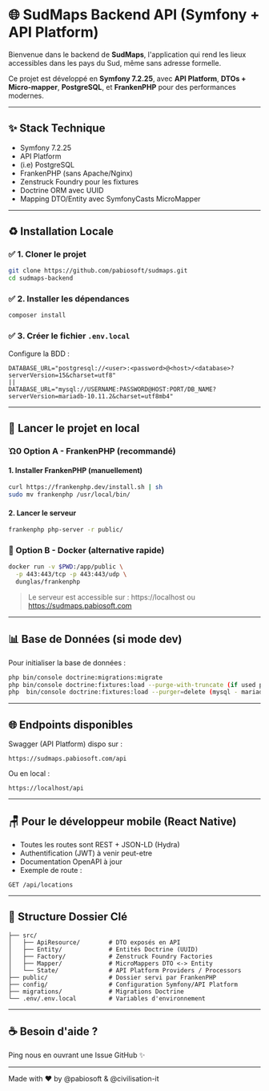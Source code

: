 # 🌐 SudMaps Backend API (Symfony + API Platform)

Bienvenue dans le backend de **SudMaps**, l'application qui rend les lieux accessibles dans les pays du Sud, même sans adresse formelle.

Ce projet est développé en **Symfony 7.2.25**, avec **API Platform**, **DTOs + Micro-mapper**, **PostgreSQL**, et **FrankenPHP** pour des performances modernes.

---

## ✨ Stack Technique
- Symfony 7.2.25
- API Platform
- (i.e) PostgreSQL 
- FrankenPHP (sans Apache/Nginx)
- Zenstruck Foundry pour les fixtures
- Doctrine ORM avec UUID
- Mapping DTO/Entity avec SymfonyCasts MicroMapper

---

## ♻️ Installation Locale

### ✅ 1. Cloner le projet
```bash
git clone https://github.com/pabiosoft/sudmaps.git
cd sudmaps-backend
```

### ✅ 2. Installer les dépendances
```bash
composer install
```

### ✅ 3. Créer le fichier `.env.local`
Configure la BDD  :
```
DATABASE_URL="postgresql://<user>:<password>@<host>/<database>?serverVersion=15&charset=utf8"
||
DATABASE_URL="mysql://USERNAME:PASSWORD@HOST:PORT/DB_NAME?serverVersion=mariadb-10.11.2&charset=utf8mb4"

```

---

## 🔄 Lancer le projet en local

### Ὠ0 Option A - FrankenPHP (recommandé)

#### 1. Installer FrankenPHP (manuellement)
```bash
curl https://frankenphp.dev/install.sh | sh
sudo mv frankenphp /usr/local/bin/
```

#### 2. Lancer le serveur
```bash
frankenphp php-server -r public/
```

### 🚢 Option B - Docker (alternative rapide)
```bash
docker run -v $PWD:/app/public \
  -p 443:443/tcp -p 443:443/udp \
  dunglas/frankenphp
```

> Le serveur est accessible sur : https://localhost ou https://sudmaps.pabiosoft.com

---

## 📊 Base de Données (si mode dev)

Pour initialiser la base de données :
```bash
php bin/console doctrine:migrations:migrate
php bin/console doctrine:fixtures:load --purge-with-truncate (if used postgres)
php  bin/console doctrine:fixtures:load --purger=delete (mysql - mariadb)

```

---

## 🌐 Endpoints disponibles
Swagger (API Platform) dispo sur :
```
https://sudmaps.pabiosoft.com/api
```
Ou en local :
```
https://localhost/api
```

---

## 🪑 Pour le développeur mobile (React Native)

- Toutes les routes sont REST + JSON-LD (Hydra)
- Authentification (JWT) à venir peut-etre
- Documentation OpenAPI à jour
- Exemple de route :
```http
GET /api/locations
```

---

## 📁 Structure Dossier Clé
```
├── src/
│   ├── ApiResource/        # DTO exposés en API
│   ├── Entity/             # Entités Doctrine (UUID)
│   ├── Factory/            # Zenstruck Foundry Factories
│   ├── Mapper/             # MicroMappers DTO <-> Entity
│   └── State/              # API Platform Providers / Processors
├── public/                 # Dossier servi par FrankenPHP
├── config/                 # Configuration Symfony/API Platform
├── migrations/             # Migrations Doctrine
└── .env/.env.local         # Variables d'environnement
```

---


## ☕ Besoin d'aide ?
Ping nous en ouvrant une Issue GitHub ✨

---

Made with ❤️ by @pabiosoft & @civilisation-it

